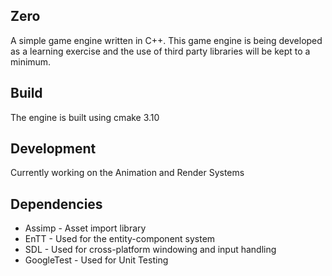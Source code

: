 ## Zero
A simple game engine written in C++. This game engine is being developed as a 
learning exercise and the use of third party libraries will be kept to a minimum. 

## Build
The engine is built using cmake 3.10

## Development
Currently working on the Animation and Render Systems

## Dependencies
- Assimp - Asset import library
- EnTT - Used for the entity-component system
- SDL - Used for cross-platform windowing and input handling
- GoogleTest - Used for Unit Testing

